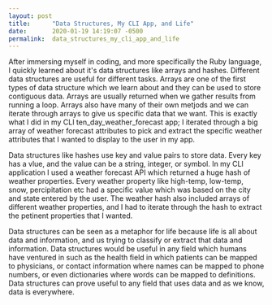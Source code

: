 ```yaml
---
layout: post
title:      "Data Structures, My CLI App, and Life"
date:       2020-01-19 14:19:07 -0500
permalink:  data_structures_my_cli_app_and_life
---
```



After immersing myself in coding, and more specifically the Ruby language, I quickly learned about it's data structures like arrays and hashes. Different data structures are useful for different tasks. Arrays are one of the first types of data structure which we learn about and they can be used to store contiguous data. Arrays are usually returned when we gather results from running a loop. Arrays also have many of their own metjods and we can iterate through arrays to give us specific data that we want. This is exactly what I did in my CLI ten_day_weather_forecast app; I iterated through a big array of weather forecast attributes to pick and extract the specific weather attributes that I wanted to display to the user in my app. 

Data structures like hashes use key and value pairs to store data. Every key has a vlue, and the value can be a string, integer, or symbol. In my CLI application I used a weather forecast API which returned a huge hash of weather properties. Every weather property like high-temp, low-temp, snow, percipitation etc had a specific value which was based on the city and state entered by the user. The weather hash also included arrays of different weather properties, and I had to iterate through the hash to extract the petinent properties that I wanted. 

Data structures can be seen as a metaphor for life because life is all about data and information, and us trying to classify or extract that data and information. Data structures would be useful in any field which humans have ventured in such as the health field in which patients can be mapped to physicians, or contact information where names can be mapped to phone numbers, or even dictionaries where words can be mapped to definitions. Data structures can prove useful to any field that uses data and as we know, data is everywhere. 
